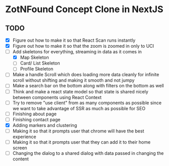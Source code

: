 # ZotNFound Concept Clone in NextJS

## TODO

- [x] Figure out how to make it so that React Scan runs instantly
- [x] Figure out how to make it so that the zoom is zoomed in only to UCI
- [ ] Add skeletons for everything, streaming in data as it comes in
  - [x] Map Skeleton
  - [ ] Card/ List Skeleton
  - [ ] Profile Skeleton
- [ ] Make a handle Scroll which does loading more data cleanly for infinite scroll without shifting and making it smooth and not jumpy
- [ ] Make a search bar on the bottom along with filters on the bottom as well
- [ ] Think and make a react state model so that state is shared nicely between components using React Context
- [ ] Try to remove "use client" from as many components as possible since we want to take advantage of SSR as much as possible for SEO
- [ ] Finishing about page
- [ ] Finishing contact page
- [x] Adding markers and clustering
- [ ] Making it so that it prompts user that chrome will have the best experience
- [ ] Making it so that it prompts user that they can add it to their home screen
- [ ] Changing the dialog to a shared dialog with data passed in changing the content
